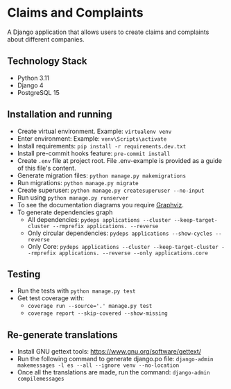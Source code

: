 # Claims and Complaints

A Django application that allows users to create claims and complaints about different companies.

## Technology Stack

- Python 3.11
- Django 4
- PostgreSQL 15

## Installation and running

- Create virtual environment. Example: `virtualenv venv`
- Enter environment: Example: `venv\Scripts\activate`
- Install requirements: `pip install -r requirements.dev.txt`
- Install pre-commit hooks feature: `pre-commit install`
- Create `.env` file at project root. File .env-example is provided as a guide of this file's content.
- Generate migration files: `python manage.py makemigrations`
- Run migrations: `python manage.py migrate`
- Create superuser: `python manage.py createsuperuser --no-input`
- Run using `python manage.py runserver`
- To see the documentation diagrams you require [Graphviz](https://graphviz.org/).
- To generate dependencies graph
    - All dependencies: `pydeps applications --cluster --keep-target-cluster --rmprefix applications. --reverse`
    - Only circular dependencies: `pydeps applications --show-cycles --reverse`
    - Only
      Core: `pydeps applications --cluster --keep-target-cluster --rmprefix applications. --reverse --only applications.core`

## Testing

- Run the tests with `python manage.py test`
- Get test coverage with:
    - `coverage run --source='.' manage.py test`
    - `coverage report --skip-covered --show-missing`

## Re-generate translations

- Install GNU gettext tools: https://www.gnu.org/software/gettext/
- Run the following command to generate django.po file:
  `django-admin makemessages -l es --all --ignore venv --no-location`
- Once all the translations are made, run the command: `django-admin compilemessages`
